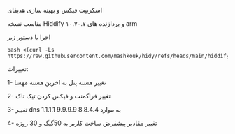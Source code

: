 اسکریپت فیکس و بهینه سازی هدیفای

مناسب نسخه Hiddify ۱۰.۷۰.۷ و پردازنده های arm

اجرا با دستور زیر

```
bash <(curl -Ls https://raw.githubusercontent.com/mashkouk/hidy/refs/heads/main/hiddify_configer.sh)
```


تغییرات:

1- تغییر هسته پنل به اخرین هسته مهسا

2- تغییر فراگمنت و فیکس کردن تیک تاک

3- تغییر dns به موارد 8.8.4.4  9.9.9.9  1.1.1.1

4- تغییر مقادیر پیشفرض ساخت کاربر به 50گیگ و 30 روزه

